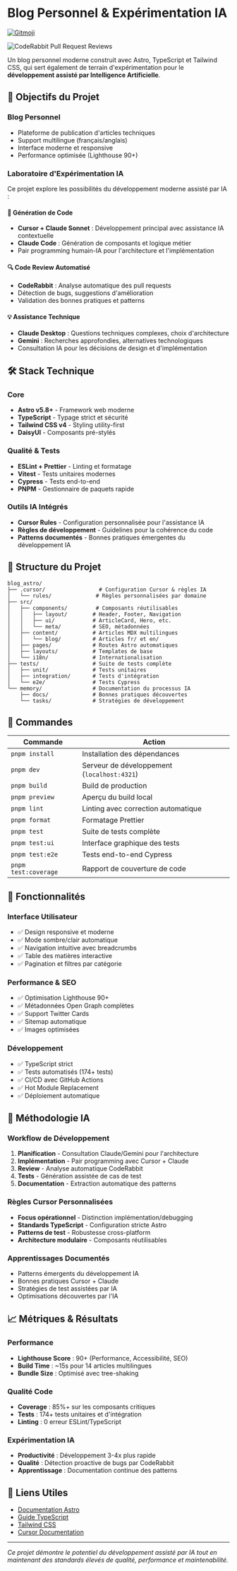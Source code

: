 # Blog Personnel & Expérimentation IA

<a href="https://gitmoji.dev">
  <img
    src="https://img.shields.io/badge/gitmoji-%20😜%20😍-FFDD67.svg?style=flat-square"
    alt="Gitmoji"
  />
</a>

![CodeRabbit Pull Request Reviews](https://img.shields.io/coderabbit/prs/github/sebc-dev/blog_astro?utm_source=oss&utm_medium=github&utm_campaign=sebc-dev%2Fblog_astro&labelColor=171717&color=FF570A&link=https%3A%2F%2Fcoderabbit.ai&label=CodeRabbit+Reviews)

Un blog personnel moderne construit avec Astro, TypeScript et Tailwind CSS, qui sert également de terrain d'expérimentation pour le **développement assisté par Intelligence Artificielle**.

## 🎯 Objectifs du Projet

### Blog Personnel
- Plateforme de publication d'articles techniques
- Support multilingue (français/anglais)
- Interface moderne et responsive
- Performance optimisée (Lighthouse 90+)

### Laboratoire d'Expérimentation IA
Ce projet explore les possibilités du développement moderne assisté par IA :

#### 🤖 Génération de Code
- **Cursor + Claude Sonnet** : Développement principal avec assistance IA contextuelle
- **Claude Code** : Génération de composants et logique métier
- Pair programming humain-IA pour l'architecture et l'implémentation

#### 🔍 Code Review Automatisé
- **CodeRabbit** : Analyse automatique des pull requests
- Détection de bugs, suggestions d'amélioration
- Validation des bonnes pratiques et patterns

#### 💡 Assistance Technique
- **Claude Desktop** : Questions techniques complexes, choix d'architecture
- **Gemini** : Recherches approfondies, alternatives technologiques
- Consultation IA pour les décisions de design et d'implémentation

## 🛠 Stack Technique

### Core
- **Astro v5.8+** - Framework web moderne
- **TypeScript** - Typage strict et sécurité
- **Tailwind CSS v4** - Styling utility-first
- **DaisyUI** - Composants pré-stylés

### Qualité & Tests
- **ESLint + Prettier** - Linting et formatage
- **Vitest** - Tests unitaires modernes
- **Cypress** - Tests end-to-end
- **PNPM** - Gestionnaire de paquets rapide

### Outils IA Intégrés
- **Cursor Rules** - Configuration personnalisée pour l'assistance IA
- **Règles de développement** - Guidelines pour la cohérence du code
- **Patterns documentés** - Bonnes pratiques émergentes du développement IA

## 🚀 Structure du Projet

```text
blog_astro/
├── .cursor/                 # Configuration Cursor & règles IA
│   └── rules/              # Règles personnalisées par domaine
├── src/
│   ├── components/         # Composants réutilisables
│   │   ├── layout/        # Header, Footer, Navigation
│   │   ├── ui/            # ArticleCard, Hero, etc.
│   │   └── meta/          # SEO, métadonnées
│   ├── content/           # Articles MDX multilingues
│   │   └── blog/          # Articles fr/ et en/
│   ├── pages/             # Routes Astro automatiques
│   ├── layouts/           # Templates de base
│   └── i18n/              # Internationalisation
├── tests/                 # Suite de tests complète
│   ├── unit/              # Tests unitaires
│   ├── integration/       # Tests d'intégration
│   └── e2e/               # Tests Cypress
└── memory/                # Documentation du processus IA
    ├── docs/              # Bonnes pratiques découvertes
    └── tasks/             # Stratégies de développement
```

## 🧞 Commandes

| Commande | Action |
|----------|--------|
| `pnpm install` | Installation des dépendances |
| `pnpm dev` | Serveur de développement (`localhost:4321`) |
| `pnpm build` | Build de production |
| `pnpm preview` | Aperçu du build local |
| `pnpm lint` | Linting avec correction automatique |
| `pnpm format` | Formatage Prettier |
| `pnpm test` | Suite de tests complète |
| `pnpm test:ui` | Interface graphique des tests |
| `pnpm test:e2e` | Tests end-to-end Cypress |
| `pnpm test:coverage` | Rapport de couverture de code |

## 🎨 Fonctionnalités

### Interface Utilisateur
- ✅ Design responsive et moderne
- ✅ Mode sombre/clair automatique
- ✅ Navigation intuitive avec breadcrumbs
- ✅ Table des matières interactive
- ✅ Pagination et filtres par catégorie

### Performance & SEO
- ✅ Optimisation Lighthouse 90+
- ✅ Métadonnées Open Graph complètes
- ✅ Support Twitter Cards
- ✅ Sitemap automatique
- ✅ Images optimisées

### Développement
- ✅ TypeScript strict
- ✅ Tests automatisés (174+ tests)
- ✅ CI/CD avec GitHub Actions
- ✅ Hot Module Replacement
- ✅ Déploiement automatique

## 🤖 Méthodologie IA

### Workflow de Développement
1. **Planification** - Consultation Claude/Gemini pour l'architecture
2. **Implémentation** - Pair programming avec Cursor + Claude
3. **Review** - Analyse automatique CodeRabbit
4. **Tests** - Génération assistée de cas de test
5. **Documentation** - Extraction automatique des patterns

### Règles Cursor Personnalisées
- **Focus opérationnel** - Distinction implémentation/debugging
- **Standards TypeScript** - Configuration stricte Astro
- **Patterns de test** - Robustesse cross-platform
- **Architecture modulaire** - Composants réutilisables

### Apprentissages Documentés
- Patterns émergents du développement IA
- Bonnes pratiques Cursor + Claude
- Stratégies de test assistées par IA
- Optimisations découvertes par l'IA

## 📈 Métriques & Résultats

### Performance
- **Lighthouse Score** : 90+ (Performance, Accessibilité, SEO)
- **Build Time** : ~15s pour 14 articles multilingues
- **Bundle Size** : Optimisé avec tree-shaking

### Qualité Code
- **Coverage** : 85%+ sur les composants critiques
- **Tests** : 174+ tests unitaires et d'intégration
- **Linting** : 0 erreur ESLint/TypeScript

### Expérimentation IA
- **Productivité** : Développement 3-4x plus rapide
- **Qualité** : Détection proactive de bugs par CodeRabbit
- **Apprentissage** : Documentation continue des patterns

## 🔗 Liens Utiles

- [Documentation Astro](https://docs.astro.build)
- [Guide TypeScript](https://www.typescriptlang.org/docs/)
- [Tailwind CSS](https://tailwindcss.com/docs)
- [Cursor Documentation](https://docs.cursor.com)

---

*Ce projet démontre le potentiel du développement assisté par IA tout en maintenant des standards élevés de qualité, performance et maintenabilité.*